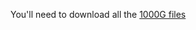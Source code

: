 You'll need to download all the [1000G files](ftp://ftp.1000genomes.ebi.ac.uk/vol1/ftp/release/20130502/)
